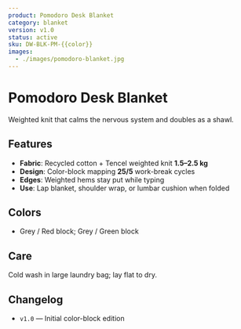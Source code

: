 ```yaml
---
product: Pomodoro Desk Blanket
category: blanket
version: v1.0
status: active
sku: DW-BLK-PM-{{color}}
images:
  - ./images/pomodoro-blanket.jpg
---
```


# Pomodoro Desk Blanket

Weighted knit that calms the nervous system and doubles as a shawl.

## Features
- **Fabric**: Recycled cotton + Tencel weighted knit **1.5–2.5 kg**
- **Design**: Color-block mapping **25/5** work-break cycles
- **Edges**: Weighted hems stay put while typing
- **Use**: Lap blanket, shoulder wrap, or lumbar cushion when folded

## Colors
- Grey / Red block; Grey / Green block

## Care
Cold wash in large laundry bag; lay flat to dry.

## Changelog
- `v1.0` — Initial color-block edition

